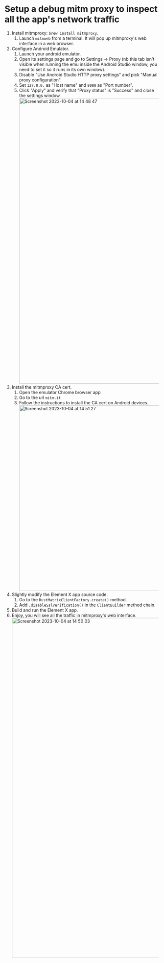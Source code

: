 # Setup a debug mitm proxy to inspect all the app's network traffic

1) Install mitmproxy: `brew install mitmproxy`.
    1) Launch `mitmweb` from a terminal. It will pop up mitmproxy's web interface in a web browser.
1) Configure Android Emulator.
    1) Launch your android emulator.
    1) Open its settings page and go to Settings -> Proxy (nb this tab isn't visible when running the emu inside the Android Studio window, you need to set it so it runs in its own window).
    1) Disable "Use Android Studio HTTP proxy settings" and pick "Manual proxy configuration".
    1) Set `127.0.0.` as "Host name" and `8080` as "Port number".
    1) Click "Apply" and verify that "Proxy status" is "Success" and close the settings window.
       <img width="932" alt="Screenshot 2023-10-04 at 14 48 47" src="https://github.com/vector-im/element-x-android/assets/1273124/bf99a053-20b0-42a4-91d3-9602f709f684">
1) Install the mitmproxy CA cert.
    1) Open the emulator Chrome browser app
    1) Go to the url `mitm.it`
    1) Follow the instructions to install the CA cert on Android devices.
       <img width="606" alt="Screenshot 2023-10-04 at 14 51 27" src="https://github.com/vector-im/element-x-android/assets/1273124/5f2b6f27-6958-4ea7-97fe-c7f06d105da5">
1) Slightly modify the Element X app source code.
    1) Go to the `RustMatrixClientFactory.create()` method.
    1) Add `.disableSslVerification()` in the `ClientBuilder` method chain.
1) Build and run the Element X app. 
1) Enjoy, you will see all the traffic in mitmproxy's web interface.
   <img width="1110" alt="Screenshot 2023-10-04 at 14 50 03" src="https://github.com/vector-im/element-x-android/assets/1273124/5d039efd-448d-426c-a384-dbbceb9f33ac">
